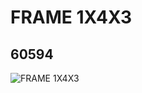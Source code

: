 # FRAME 1X4X3
## 60594
![FRAME 1X4X3](https://lc-www-live-s.legocdn.com/media/bricks/5/2/4530589.jpg)